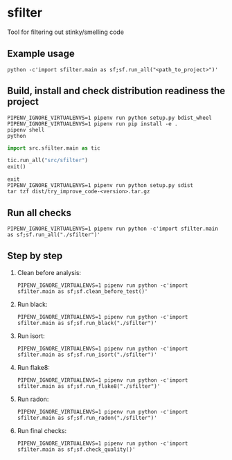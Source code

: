 # sfilter
Tool for filtering out stinky/smelling code

## Example usage
```shell
python -c'import sfilter.main as sf;sf.run_all("<path_to_project>")'
```

## Build, install and check distribution readiness the project
```shell
PIPENV_IGNORE_VIRTUALENVS=1 pipenv run python setup.py bdist_wheel
PIPENV_IGNORE_VIRTUALENVS=1 pipenv run pip install -e .
pipenv shell
python
```

```python
import src.sfilter.main as tic

tic.run_all("src/sfilter")
exit()
```
```shell
exit
PIPENV_IGNORE_VIRTUALENVS=1 pipenv run python setup.py sdist
tar tzf dist/try_improve_code-<version>.tar.gz 
```


## Run all checks
```shell
PIPENV_IGNORE_VIRTUALENVS=1 pipenv run python -c'import sfilter.main as sf;sf.run_all("./sfilter")'
```

## Step by step

1. Clean before analysis:
    ```shell
    PIPENV_IGNORE_VIRTUALENVS=1 pipenv run python -c'import sfilter.main as sf;sf.clean_before_test()'
    ```
1. Run black:
    ```shell
    PIPENV_IGNORE_VIRTUALENVS=1 pipenv run python -c'import sfilter.main as sf;sf.run_black("./sfilter")'
    ```
1. Run isort:
    ```shell
    PIPENV_IGNORE_VIRTUALENVS=1 pipenv run python -c'import sfilter.main as sf;sf.run_isort("./sfilter")'
    ```
1. Run flake8:
    ```shell
    PIPENV_IGNORE_VIRTUALENVS=1 pipenv run python -c'import sfilter.main as sf;sf.run_flake8("./sfilter")'
    ```
1. Run radon:
    ```shell
    PIPENV_IGNORE_VIRTUALENVS=1 pipenv run python -c'import sfilter.main as sf;sf.run_radon("./sfilter")'
    ```
1. Run final checks:
    ```shell
    PIPENV_IGNORE_VIRTUALENVS=1 pipenv run python -c'import sfilter.main as sf;sf.check_quality()'
    ```

